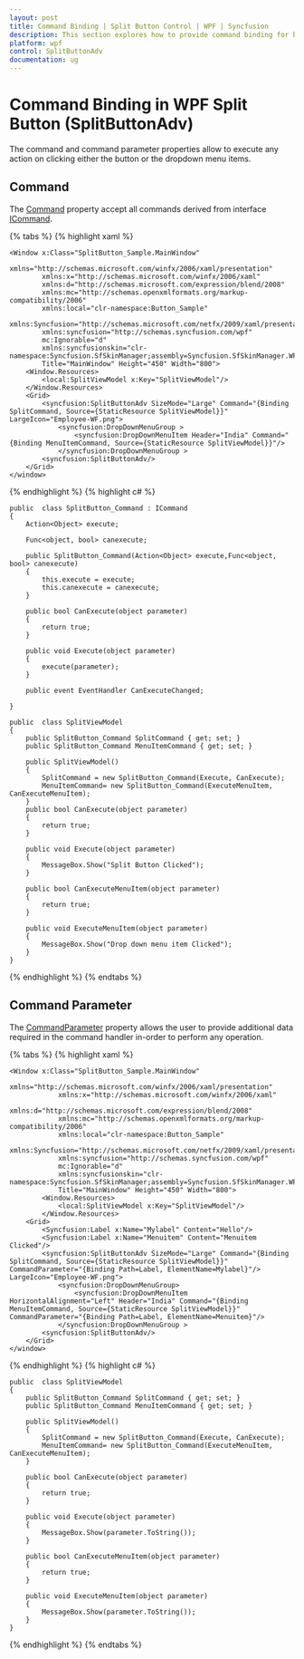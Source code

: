 ```yaml
---
layout: post
title: Command Binding | Split Button Control | WPF | Syncfusion
description: This section explores how to provide command binding for both split button and dropdown menu items to perform any action while clicking the same.
platform: wpf
control: SplitButtonAdv
documentation: ug
---
```


# Command Binding in WPF Split Button (SplitButtonAdv)

The command and command parameter properties allow to execute any action on clicking either the button or the dropdown menu items.

## Command

The [Command](https://help.syncfusion.com/cr/wpf/Syncfusion.Shared.Wpf~Syncfusion.Windows.Tools.Controls.SplitButtonAdv~Command.html) property accept all commands derived from interface [ICommand](https://docs.microsoft.com/en-us/dotnet/api/system.windows.input.icommand?view=netframework-4.8).

{% tabs %}
{% highlight xaml %}
    
    <Window x:Class="SplitButton_Sample.MainWindow"
            xmlns="http://schemas.microsoft.com/winfx/2006/xaml/presentation"
            xmlns:x="http://schemas.microsoft.com/winfx/2006/xaml"
            xmlns:d="http://schemas.microsoft.com/expression/blend/2008"
            xmlns:mc="http://schemas.openxmlformats.org/markup-compatibility/2006"
            xmlns:local="clr-namespace:Button_Sample"
            xmlns:Syncfusion="http://schemas.microsoft.com/netfx/2009/xaml/presentation"
            xmlns:syncfusion="http://schemas.syncfusion.com/wpf"
            mc:Ignorable="d"
            xmlns:syncfusionskin="clr-namespace:Syncfusion.SfSkinManager;assembly=Syncfusion.SfSkinManager.WPF"
            Title="MainWindow" Height="450" Width="800">
        <Window.Resources>
            <local:SplitViewModel x:Key="SplitViewModel"/>
        </Window.Resources>
        <Grid>
            <syncfusion:SplitButtonAdv SizeMode="Large" Command="{Binding SplitCommand, Source={StaticResource SplitViewModel}}" LargeIcon="Employee-WF.png">
                <syncfusion:DropDownMenuGroup >
                    <syncfusion:DropDownMenuItem Header="India" Command="{Binding MenuItemCommand, Source={StaticResource SplitViewModel}}"/>
                </syncfusion:DropDownMenuGroup >
            <syncfusion:SplitButtonAdv/>
        </Grid>
    </window>
{% endhighlight %}
{% highlight c# %}

    public  class SplitButton_Command : ICommand
    {     
        Action<Object> execute;

        Func<object, bool> canexecute;

        public SplitButton_Command(Action<Object> execute,Func<object, bool> canexecute)
        {
            this.execute = execute;
            this.canexecute = canexecute;
        }

        public bool CanExecute(object parameter)
        {
            return true;
        }

        public void Execute(object parameter)
        {
            execute(parameter);
        }

        public event EventHandler CanExecuteChanged;

    }

    public  class SplitViewModel
    {
        public SplitButton_Command SplitCommand { get; set; }
        public SplitButton_Command MenuItemCommand { get; set; }

        public SplitViewModel()
        {
            SplitCommand = new SplitButton_Command(Execute, CanExecute);
            MenuItemCommand= new SplitButton_Command(ExecuteMenuItem, CanExecuteMenuItem);
        }
        public bool CanExecute(object parameter)
        {
            return true;
        }

        public void Execute(object parameter)
        {
            MessageBox.Show("Split Button Clicked");
        }

        public bool CanExecuteMenuItem(object parameter)
        {
            return true;
        }

        public void ExecuteMenuItem(object parameter)
        {
            MessageBox.Show("Drop down menu item Clicked");
        }
    }

{% endhighlight %}
{% endtabs %}

## Command Parameter

The [CommandParameter](https://help.syncfusion.com/cr/wpf/Syncfusion.Shared.Wpf~Syncfusion.Windows.Tools.Controls.SplitButtonAdv~CommandParameter.html) property allows the user to provide additional data required in the command handler in-order to perform any operation.

{% tabs %}
{% highlight xaml %}

    <Window x:Class="SplitButton_Sample.MainWindow"
                xmlns="http://schemas.microsoft.com/winfx/2006/xaml/presentation"
                xmlns:x="http://schemas.microsoft.com/winfx/2006/xaml"
                xmlns:d="http://schemas.microsoft.com/expression/blend/2008"
                xmlns:mc="http://schemas.openxmlformats.org/markup-compatibility/2006"
                xmlns:local="clr-namespace:Button_Sample"
                xmlns:Syncfusion="http://schemas.microsoft.com/netfx/2009/xaml/presentation"
                xmlns:syncfusion="http://schemas.syncfusion.com/wpf"
                mc:Ignorable="d"
                xmlns:syncfusionskin="clr-namespace:Syncfusion.SfSkinManager;assembly=Syncfusion.SfSkinManager.WPF"
                Title="MainWindow" Height="450" Width="800">
            <Window.Resources>
                <local:SplitViewModel x:Key="SplitViewModel"/>
            </Window.Resources>
        <Grid>
            <Syncfusion:Label x:Name="Mylabel" Content="Hello"/>
            <Syncfusion:Label x:Name="Menuitem" Content="Menuitem Clicked"/>
            <syncfusion:SplitButtonAdv SizeMode="Large" Command="{Binding SplitCommand, Source={StaticResource SplitViewModel}}" CommandParameter="{Binding Path=Label, ElementName=Mylabel}"/> LargeIcon="Employee-WF.png">
                <syncfusion:DropDownMenuGroup>
                    <syncfusion:DropDownMenuItem  HorizontalAlignment="Left" Header="India" Command="{Binding MenuItemCommand, Source={StaticResource SplitViewModel}}" CommandParameter="{Binding Path=Label, ElementName=Menuitem}"/>
                </syncfusion:DropDownMenuGroup >
            <syncfusion:SplitButtonAdv/>
        </Grid>
    </window>

{% endhighlight %}
{% highlight c# %}

    public  class SplitViewModel
    {
        public SplitButton_Command SplitCommand { get; set; }
        public SplitButton_Command MenuItemCommand { get; set; }

        public SplitViewModel()
        {
            SplitCommand = new SplitButton_Command(Execute, CanExecute);
            MenuItemCommand= new SplitButton_Command(ExecuteMenuItem, CanExecuteMenuItem);
        }

        public bool CanExecute(object parameter)
        {
            return true;
        }

        public void Execute(object parameter)
        {
            MessageBox.Show(parameter.ToString());
        } 

        public bool CanExecuteMenuItem(object parameter)
        {
            return true;
        }

        public void ExecuteMenuItem(object parameter)
        {
            MessageBox.Show(parameter.ToString());
        } 
    }
    

{% endhighlight %}
{% endtabs %}